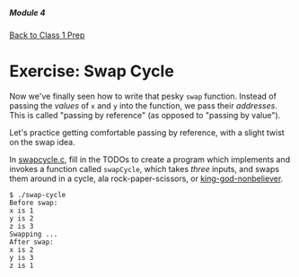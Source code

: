 ##### Module 4

[Back to Class 1 Prep](../../class1-prep)

# Exercise: Swap Cycle

Now we've finally seen how to write that pesky `swap` function. Instead of passing the *values* of `x` and `y` into the function, we pass their *addresses*. This is called "passing by reference" (as opposed to "passing by value").

Let's practice getting comfortable passing by reference, with a slight twist on the swap idea.

In [swapcycle.c](./swapcycle.c), fill in the TODOs to create a program which implements and invokes a function called `swapCycle`, which takes *three* inputs, and swaps them around in a cycle, ala rock-paper-scissors, or <a href="http://genius.com/356508" target="_blank">king-god-nonbeliever</a>.

```
$ ./swap-cycle
Before swap:
x is 1
y is 2
z is 3
Swapping ...
After swap:
x is 2
y is 3
z is 1
```
